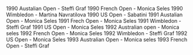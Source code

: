 1990 Austalian Open - Steffi Graf
1990 French Open - Monica Seles
1990 Wimbledon - Martina Navratilova
1990 US Open - Sabatini
1991 Austalian Open - Monica Seles
1991 Frech Open - Monica Seles
1991 Wimbledon - Steffi Graf
1991 US Open - Monica Seles
1992 Australian open - Monica seles
1992 French Open - Monica Seles
1992 Wimbledon - Steffi Graf
1992 US Open - Monica Seles
1993 Australian Open - Monica seles
1993 French Open - Steffi Graf
